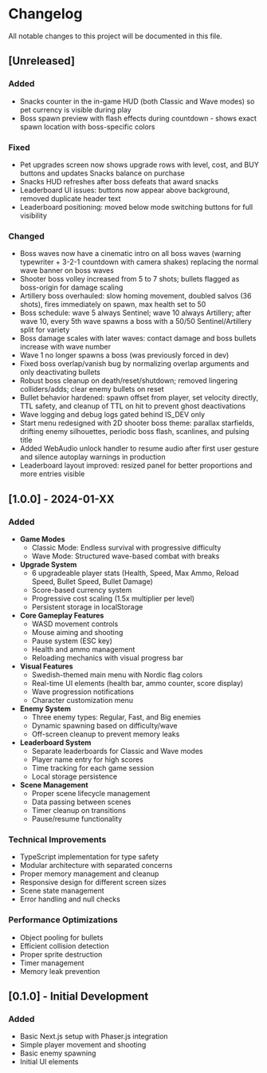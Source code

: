 # Changelog

All notable changes to this project will be documented in this file.

## [Unreleased]

### Added
- Snacks counter in the in-game HUD (both Classic and Wave modes) so pet currency is visible during play
- Boss spawn preview with flash effects during countdown - shows exact spawn location with boss-specific colors

### Fixed
- Pet upgrades screen now shows upgrade rows with level, cost, and BUY buttons and updates Snacks balance on purchase
- Snacks HUD refreshes after boss defeats that award snacks
- Leaderboard UI issues: buttons now appear above background, removed duplicate header text
- Leaderboard positioning: moved below mode switching buttons for full visibility

### Changed
- Boss waves now have a cinematic intro on all boss waves (warning typewriter + 3-2-1 countdown with camera shakes) replacing the normal wave banner on boss waves
- Shooter boss volley increased from 5 to 7 shots; bullets flagged as boss-origin for damage scaling
- Artillery boss overhauled: slow homing movement, doubled salvos (36 shots), fires immediately on spawn, max health set to 50
- Boss schedule: wave 5 always Sentinel; wave 10 always Artillery; after wave 10, every 5th wave spawns a boss with a 50/50 Sentinel/Artillery split for variety
- Boss damage scales with later waves: contact damage and boss bullets increase with wave number
- Wave 1 no longer spawns a boss (was previously forced in dev)
- Fixed boss overlap/vanish bug by normalizing overlap arguments and only deactivating bullets
- Robust boss cleanup on death/reset/shutdown; removed lingering colliders/adds; clear enemy bullets on reset
- Bullet behavior hardened: spawn offset from player, set velocity directly, TTL safety, and cleanup of TTL on hit to prevent ghost deactivations
- Wave logging and debug logs gated behind IS_DEV only
- Start menu redesigned with 2D shooter boss theme: parallax starfields, drifting enemy silhouettes, periodic boss flash, scanlines, and pulsing title
- Added WebAudio unlock handler to resume audio after first user gesture and silence autoplay warnings in production
- Leaderboard layout improved: resized panel for better proportions and more entries visible

## [1.0.0] - 2024-01-XX

### Added
- **Game Modes**
  - Classic Mode: Endless survival with progressive difficulty
  - Wave Mode: Structured wave-based combat with breaks
- **Upgrade System**
  - 6 upgradeable player stats (Health, Speed, Max Ammo, Reload Speed, Bullet Speed, Bullet Damage)
  - Score-based currency system
  - Progressive cost scaling (1.5x multiplier per level)
  - Persistent storage in localStorage
- **Core Gameplay Features**
  - WASD movement controls
  - Mouse aiming and shooting
  - Pause system (ESC key)
  - Health and ammo management
  - Reloading mechanics with visual progress bar
- **Visual Features**
  - Swedish-themed main menu with Nordic flag colors
  - Real-time UI elements (health bar, ammo counter, score display)
  - Wave progression notifications
  - Character customization menu
- **Enemy System**
  - Three enemy types: Regular, Fast, and Big enemies
  - Dynamic spawning based on difficulty/wave
  - Off-screen cleanup to prevent memory leaks
- **Leaderboard System**
  - Separate leaderboards for Classic and Wave modes
  - Player name entry for high scores
  - Time tracking for each game session
  - Local storage persistence
- **Scene Management**
  - Proper scene lifecycle management
  - Data passing between scenes
  - Timer cleanup on transitions
  - Pause/resume functionality

### Technical Improvements
- TypeScript implementation for type safety
- Modular architecture with separated concerns
- Proper memory management and cleanup
- Responsive design for different screen sizes
- Scene state management
- Error handling and null checks

### Performance Optimizations
- Object pooling for bullets
- Efficient collision detection
- Proper sprite destruction
- Timer management
- Memory leak prevention

## [0.1.0] - Initial Development

### Added
- Basic Next.js setup with Phaser.js integration
- Simple player movement and shooting
- Basic enemy spawning
- Initial UI elements
